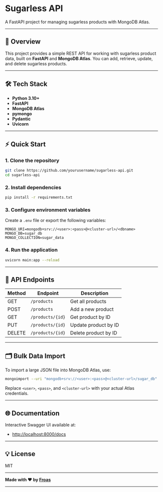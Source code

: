 # Sugarless API

A FastAPI project for managing sugarless products with MongoDB Atlas.

---

## 🚀 Overview

This project provides a simple REST API for working with sugarless product data, built on **FastAPI** and **MongoDB Atlas**.
You can add, retrieve, update, and delete sugarless products.

---

## 🛠️ Tech Stack

* **Python 3.10+**
* **FastAPI**
* **MongoDB Atlas**
* **pymongo** 
* **Pydantic**
* **Uvicorn**

---

## ⚡ Quick Start

### 1. Clone the repository

```bash
git clone https://github.com/yourusername/sugarless-api.git
cd sugarless-api
```

### 2. Install dependencies

```bash
pip install -r requirements.txt
```

### 3. Configure environment variables

Create a `.env` file or export the following variables:

```
MONGO_URI=mongodb+srv://<user>:<pass>@<cluster-url>/<dbname>
MONGO_DB=sugar_db
MONGO_COLLECTION=sugar_data
```

### 4. Run the application

```bash
uvicorn main:app --reload
```

---

## 🧩 API Endpoints

| Method | Endpoint         | Description          |
| ------ | ---------------- | -------------------- |
| GET    | `/products`      | Get all products     |
| POST   | `/products`      | Add a new product    |
| GET    | `/products/{id}` | Get product by ID    |
| PUT    | `/products/{id}` | Update product by ID |
| DELETE | `/products/{id}` | Delete product by ID |

---

## 🗂️ Bulk Data Import

To import a large JSON file into MongoDB Atlas, use:

```bash
mongoimport --uri "mongodb+srv://<user>:<pass>@<cluster-url>/sugar_db" --collection sugar_data --type json --file sugarless_1000.json --jsonArray
```

Replace `<user>`, `<pass>`, and `<cluster-url>` with your actual Atlas credentials.

---

## 🌐 Documentation

Interactive Swagger UI available at:

* [http://localhost:8000/docs](http://localhost:8000/docs)

---

## 💡 License

MIT

---

**Made with ❤️ by [Froas](https://github.com/Froas)**

---
